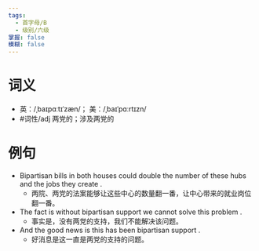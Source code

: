```yaml
---
tags:
  - 首字母/B
  - 级别/六级
掌握: false
模糊: false
---
```

# 词义
- 英：/ˌbaɪpɑːtɪˈzæn/； 美：/ˌbaɪˈpɑːrtɪzn/
- #词性/adj  两党的；涉及两党的
# 例句
- Bipartisan bills in both houses could double the number of these hubs and the jobs they create .
	- 两院、两党的法案能够让这些中心的数量翻一番，让中心带来的就业岗位翻一番。
- The fact is without bipartisan support we cannot solve this problem .
	- 事实是，没有两党的支持，我们不能解决该问题。
- And the good news is this has been bipartisan support .
	- 好消息是这一直是两党的支持的问题。
